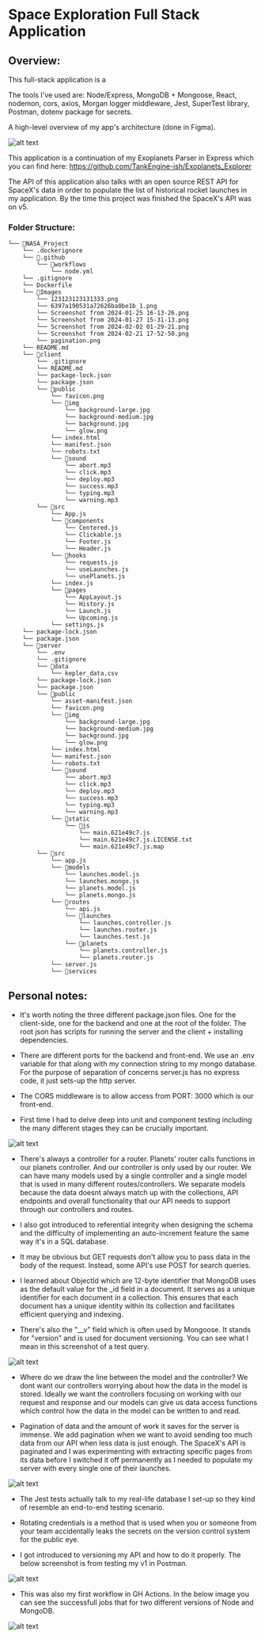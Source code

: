 # Space Exploration Full Stack Application

## Overview:

This full-stack application is a 

The tools I've used are: Node/Express, MongoDB + Mongoose, React, nodemon, cors, axios, Morgan logger middleware, Jest, SuperTest library, Postman, dotenv package for secrets.

A high-level overview of my app's architecture (done in Figma).

![alt text](<Images/Screenshot from 2024-02-02 01-29-21.png>)

This application is a continuation of my Exoplanets Parser in Express which you can find here: https://github.com/TankEngine-ish/Exoplanets_Explorer 

The API of this application also talks with an open source REST API for SpaceX's data in order to populate the list of historical rocket launches in my application. By the time this project was finished the SpaceX's API was on v5.


### Folder Structure:

```
└── 📁NASA_Project
    └── .dockerignore
    └── 📁.github
        └── 📁workflows
            └── node.yml
    └── .gitignore
    └── Dockerfile
    └── 📁Images
        └── 123123123131333.png
        └── 6397a190531a72626ba0be1b_1.png
        └── Screenshot from 2024-01-25 16-13-26.png
        └── Screenshot from 2024-01-27 15-31-13.png
        └── Screenshot from 2024-02-02 01-29-21.png
        └── Screenshot from 2024-02-21 17-52-50.png
        └── pagination.png
    └── README.md
    └── 📁client
        └── .gitignore
        └── README.md
        └── package-lock.json
        └── package.json
        └── 📁public
            └── favicon.png
            └── 📁img
                └── background-large.jpg
                └── background-medium.jpg
                └── background.jpg
                └── glow.png
            └── index.html
            └── manifest.json
            └── robots.txt
            └── 📁sound
                └── abort.mp3
                └── click.mp3
                └── deploy.mp3
                └── success.mp3
                └── typing.mp3
                └── warning.mp3
        └── 📁src
            └── App.js
            └── 📁components
                └── Centered.js
                └── Clickable.js
                └── Footer.js
                └── Header.js
            └── 📁hooks
                └── requests.js
                └── useLaunches.js
                └── usePlanets.js
            └── index.js
            └── 📁pages
                └── AppLayout.js
                └── History.js
                └── Launch.js
                └── Upcoming.js
            └── settings.js
    └── package-lock.json
    └── package.json
    └── 📁server
        └── .env
        └── .gitignore
        └── 📁data
            └── kepler_data.csv
        └── package-lock.json
        └── package.json
        └── 📁public
            └── asset-manifest.json
            └── favicon.png
            └── 📁img
                └── background-large.jpg
                └── background-medium.jpg
                └── background.jpg
                └── glow.png
            └── index.html
            └── manifest.json
            └── robots.txt
            └── 📁sound
                └── abort.mp3
                └── click.mp3
                └── deploy.mp3
                └── success.mp3
                └── typing.mp3
                └── warning.mp3
            └── 📁static
                └── 📁js
                    └── main.621e49c7.js
                    └── main.621e49c7.js.LICENSE.txt
                    └── main.621e49c7.js.map
        └── 📁src
            └── app.js
            └── 📁models
                └── launches.model.js
                └── launches.mongo.js
                └── planets.model.js
                └── planets.mongo.js
            └── 📁routes
                └── api.js
                └── 📁launches
                    └── launches.controller.js
                    └── launches.router.js
                    └── launches.test.js
                └── 📁planets
                    └── planets.controller.js
                    └── planets.router.js
            └── server.js
            └── 📁services

```



## Personal notes:

* It's worth noting the three different package.json files. One for the client-side, one for the backend and one at the root of the folder. The root json has scripts for running the server and the client + installing dependencies.

* There are different ports for the backend and front-end. We use an .env variable for that along with my connection string to my mongo database. For the purpose of separation of concerns server.js has no express code, it just sets-up the http server. 

* The CORS middleware is to allow access from PORT: 3000 which is our front-end.

* First time I had to delve deep into unit and component testing including the many different stages they can be crucially important.

![alt text](Images/6397a190531a72626ba0be1b_1.png)

* There's always a controller for a router. Planets' router calls functions in our planets controller. And our controller is only used by our router. We can have many models used by a single controller and a single model that is used in many different routes/controllers. We separate models because the data doesnt always match up with the collections, API endpoints and overall functionality that our API needs to support through our controllers and routes.

* I also got introduced to referential integrity when designing the schema and the difficulty of implementing an auto-increment feature the same way it's in a SQL database.

* It may be obvious but GET requests don't allow you to pass data in the body of the request. Instead, some API's use POST for search queries.

* I learned about ObjectId which are 12-byte identifier that MongoDB uses as the default value for the _id field in a document. It serves as a unique identifier for each document in a collection.
This ensures that each document has a unique identity within its collection and facilitates efficient querying and indexing.

* There's also the "__v" field which is often used by Mongoose. It stands for "version" and is used for document versioning.
You can see what I mean in this screenshot of a test query.

![alt text](<Images/Screenshot from 2024-01-25 16-13-26.png>)

* Where do we draw the line between the model and the controller? We dont want our controllers worrying about how the data in the model is stored. Ideally we want the controllers focusing on working with our request and response and our models can give us data access functions which control how the data in the model can be written to and read. 

* Pagination of data and the amount of work it saves for the server is immense. We add pagination when we want to avoid sending too much data from our API when less data is just enough. The SpaceX's API is paginated and I was experimenting with extracting specific pages from its data before I switched it off permanently as I needed to populate my server with every single one of their launches.


![alt text](Images/pagination.png)


* The Jest tests actually talk to my real-life database I set-up so they kind of resemble an end-to-end testing scenario.

* Rotating credentials is a method that is used when you or someone from your team accidentally leaks the secrets on the version control system for the public eye.

* I got introduced to versioning my API and how to do it properly. The below screenshot is from testing my v1 in Postman.

![alt text](<Images/Screenshot from 2024-01-27 15-31-13.png>)


* This was also my first workflow in GH Actions. In the below image you can see the successfull jobs that for two different versions of Node and MongoDB.

![alt text](<Images/Screenshot from 2024-02-21 17-52-50.png>)

